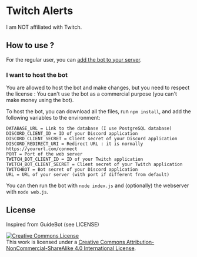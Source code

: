 # Twitch Alerts

I am NOT affiliated with Twitch.

## How to use  ?

For the regular user, you can [add the bot to your server](https://discord.com/oauth2/authorize?client_id=748846588163784794&scope=bot%20applications.commands&permissions=478208).

### I want to host the bot

You are allowed to host the bot and make changes, but you need to respect the license : You can't use the bot as a commercial purpose (you can't make money using the bot).

To host the bot, you can download all the files, run `npm install`, and add the following variables to the environment:
```
DATABASE_URL = Link to the database (I use PostgreSQL database)
DISCORD_CLIENT_ID = ID of your Discord application
DISCORD_CLIENT_SECRET = Client secret of your Discord application
DISCORD_REDIRECT_URI = Redirect URL : it is normally https://yoururl.com/connect
PORT = Port of the web server
TWITCH_BOT_CLIENT_ID = ID of your Twitch application
TWITCH_BOT_CLIENT_SECRET = Client secret of your Twitch application
TWITCHBOT = Bot secret of your Discord application
URL = URL of your server (with port if different from default)
```

You can then run the bot with `node index.js` and (optionally) the webserver with `node web.js`.

## License

Inspired from GuideBot (see LICENSE)

<a rel="license" href="http://creativecommons.org/licenses/by-nc-sa/4.0/"><img alt="Creative Commons License" style="border-width:0" src="https://i.creativecommons.org/l/by-nc-sa/4.0/88x31.png" /></a><br />This work is licensed under a <a rel="license" href="http://creativecommons.org/licenses/by-nc-sa/4.0/">Creative Commons Attribution-NonCommercial-ShareAlike 4.0 International License</a>.
